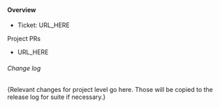 #### Overview

- Ticket: URL_HERE

Project PRs
- URL_HERE

###### Change log

{Relevant changes for project level go here. Those will be copied to the release log for suite if necessary.}
